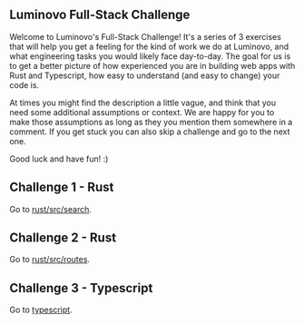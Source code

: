## Luminovo Full-Stack Challenge
Welcome to Luminovo's Full-Stack Challenge! It's a series of 3 exercises that will help you get a feeling for the kind of work we do at Luminovo, and what engineering tasks you would likely face day-to-day. The goal for us is to get a better picture of how experienced you are in building web apps with Rust and Typescript, how easy to understand (and easy to change) your code is.

At times you might find the description a little vague, and think that you need some additional assumptions or context. We are happy for you to make those assumptions as long as they you mention them somewhere in a comment. If you get stuck you can also skip a challenge and go to the next one.

Good luck and have fun! :)

## Challenge 1 - Rust
Go to [rust/src/search](rust/src/search).

## Challenge 2 - Rust
Go to [rust/src/routes](rust/src/routes).

## Challenge 3 - Typescript
Go to [typescript](typescript).
